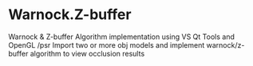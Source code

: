 # Warnock.Z-buffer
Warnock &amp; Z-buffer Algorithm implementation using VS Qt Tools and OpenGL
/psr Import two or more obj models and implement warnock/z-buffer algorithm to view occlusion results
